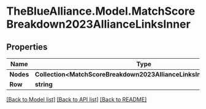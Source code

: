 # TheBlueAlliance.Model.MatchScoreBreakdown2023AllianceLinksInner

## Properties

Name | Type | Description | Notes
------------ | ------------- | ------------- | -------------
**Nodes** | **Collection&lt;MatchScoreBreakdown2023AllianceLinksInner.NodesEnum&gt;** |  | 
**Row** | **string** |  | 

[[Back to Model list]](../../README.md#documentation-for-models) [[Back to API list]](../../README.md#documentation-for-api-endpoints) [[Back to README]](../../README.md)

